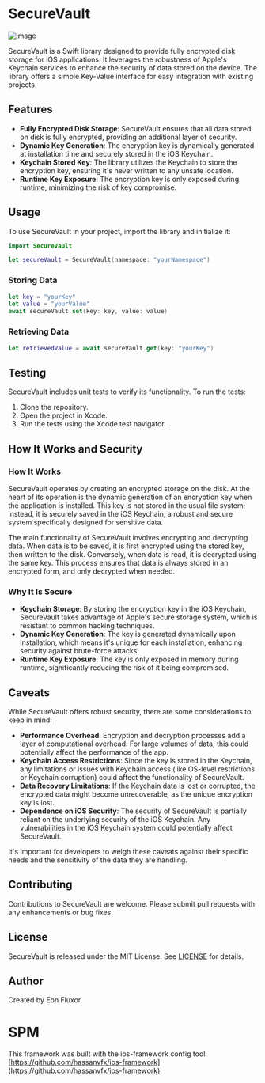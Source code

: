 
# SecureVault

![image](https://github.com/hassanvfx/securevault/assets/425926/d599c4a1-37a2-4152-8994-805c8c6b3814)


SecureVault is a Swift library designed to provide fully encrypted disk storage for iOS applications. It leverages the robustness of Apple's Keychain services to enhance the security of data stored on the device. The library offers a simple Key-Value interface for easy integration with existing projects.

## Features

- **Fully Encrypted Disk Storage**: SecureVault ensures that all data stored on disk is fully encrypted, providing an additional layer of security.
- **Dynamic Key Generation**: The encryption key is dynamically generated at installation time and securely stored in the iOS Keychain.
- **Keychain Stored Key**: The library utilizes the Keychain to store the encryption key, ensuring it's never written to any unsafe location.
- **Runtime Key Exposure**: The encryption key is only exposed during runtime, minimizing the risk of key compromise.

## Usage

To use SecureVault in your project, import the library and initialize it:

```swift
import SecureVault

let secureVault = SecureVault(namespace: "yourNamespace")
```

### Storing Data

```swift
let key = "yourKey"
let value = "yourValue"
await secureVault.set(key: key, value: value)
```

### Retrieving Data

```swift
let retrievedValue = await secureVault.get(key: "yourKey")
```

## Testing

SecureVault includes unit tests to verify its functionality. To run the tests:

1. Clone the repository.
2. Open the project in Xcode.
3. Run the tests using the Xcode test navigator.

## How It Works and Security

### How It Works
SecureVault operates by creating an encrypted storage on the disk. At the heart of its operation is the dynamic generation of an encryption key when the application is installed. This key is not stored in the usual file system; instead, it is securely saved in the iOS Keychain, a robust and secure system specifically designed for sensitive data.

The main functionality of SecureVault involves encrypting and decrypting data. When data is to be saved, it is first encrypted using the stored key, then written to the disk. Conversely, when data is read, it is decrypted using the same key. This process ensures that data is always stored in an encrypted form, and only decrypted when needed.

### Why It Is Secure
- **Keychain Storage**: By storing the encryption key in the iOS Keychain, SecureVault takes advantage of Apple's secure storage system, which is resistant to common hacking techniques.
- **Dynamic Key Generation**: The key is generated dynamically upon installation, which means it's unique for each installation, enhancing security against brute-force attacks.
- **Runtime Key Exposure**: The key is only exposed in memory during runtime, significantly reducing the risk of it being compromised.

## Caveats

While SecureVault offers robust security, there are some considerations to keep in mind:

- **Performance Overhead**: Encryption and decryption processes add a layer of computational overhead. For large volumes of data, this could potentially affect the performance of the app.
- **Keychain Access Restrictions**: Since the key is stored in the Keychain, any limitations or issues with Keychain access (like OS-level restrictions or Keychain corruption) could affect the functionality of SecureVault.
- **Data Recovery Limitations**: If the Keychain data is lost or corrupted, the encrypted data might become unrecoverable, as the unique encryption key is lost.
- **Dependence on iOS Security**: The security of SecureVault is partially reliant on the underlying security of the iOS Keychain. Any vulnerabilities in the iOS Keychain system could potentially affect SecureVault.

It's important for developers to weigh these caveats against their specific needs and the sensitivity of the data they are handling.

## Contributing

Contributions to SecureVault are welcome. Please submit pull requests with any enhancements or bug fixes.

## License

SecureVault is released under the MIT License. See [LICENSE](LICENSE) for details.

## Author

Created by Eon Fluxor.

# SPM 

This framework was built with the ios-framework  config tool.
[https://github.com/hassanvfx/ios-framework](https://github.com/hassanvfx/ios-framework)
